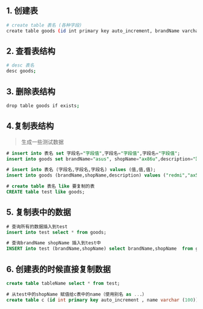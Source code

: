 ## 1. 创建表

```bash
# create table 表名 (各种字段)
create table goods (id int primary key auto_increment, brandName varchar (100), shopName varchar (100), description varchar (200));
```



## 2. 查看表结构

```bash
# desc 表名
desc goods;
```



## 3. 删除表结构

```bash
drop table goods if exists;
```



## 4.复制表结构

> 生成一些测试数据

```sql
# insert into 表名 set 字段名="字段值",字段名="字段值",字段名="字段值";
insert into goods set brandName="asus", shopName="ax86u",description="路由器";

# insert into 表名 (字段名,字段名,字段名) values (值,值,值);
insert into goods (brandName,shopName,description) values ("redmi","ax5400","另外一个路由器"),("redmi","ax5400","另外一个路由器");
```



```sql
# create table 表名 like 要复制的表
CREATE table test like goods;
```



## 5. 复制表中的数据

```sql
# 查询所有的数据插入到test
insert into test select * from goods;

# 查询brandName shopName 插入到test中
INSERT into test (brandName,shopName) select brandName,shopName  from goods ;
```



## 6. 创建表的时候直接复制数据

```sql
create table tableName select * from test;

# 从test中的shopName 赋值给c表中的name（使用别名 as ...）
create table c (id int primary key auto_increment , name varchar (100)) select shopName as name from test;
```

